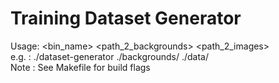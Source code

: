 # Training Dataset Generator

Usage: <bin_name> <path_2_backgrounds> <path_2_images><br>
e.g. : ./dataset-generator ./backgrounds/ ./data/<br>
Note : See Makefile for build flags<br>